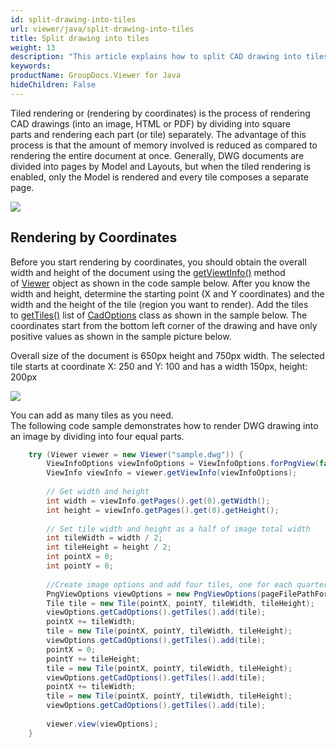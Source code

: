 ```yaml
---
id: split-drawing-into-tiles
url: viewer/java/split-drawing-into-tiles
title: Split drawing into tiles
weight: 13
description: "This article explains how to split CAD drawing into tiles with GroupDocs.Viewer within your Java applications."
keywords: 
productName: GroupDocs.Viewer for Java
hideChildren: False
---
```

Tiled rendering or (rendering by coordinates) is the process of rendering CAD drawings (into an image, HTML or PDF) by dividing into square parts and rendering each part (or tile) separately. The advantage of this process is that the amount of memory involved is reduced as compared to rendering the entire document at once. Generally, DWG documents are divided into pages by Model and Layouts, but when the tiled rendering is enabled, only the Model is rendered and every tile composes a separate page.

![](/viewer/java/images/split-drawing-into-tiles.jpg)

## Rendering by Coordinates

Before you start rendering by coordinates, you should obtain the overall width and height of the document using the [getViewtInfo()](https://reference.groupdocs.com/viewer/java/com.groupdocs.viewer/Viewer#getViewInfo(com.groupdocs.viewer.options.ViewInfoOptions)) method of [Viewer](https://reference.groupdocs.com/viewer/java/com.groupdocs.viewer/Viewer) object as shown in the code sample below. After you know the width and height, determine the starting point (X and Y coordinates) and the width and the height of the tile (region you want to render). Add the tiles to [getTiles()](https://reference.groupdocs.com/viewer/java/com.groupdocs.viewer.options/CadOptions#getTiles()) list of [CadOptions](https://reference.groupdocs.com/viewer/java/com.groupdocs.viewer.options/CadOptions) class as shown in the sample below. The coordinates start from the bottom left corner of the drawing and have only positive values as shown in the sample picture below.

Overall size of the document is 650px height and 750px width. The selected tile starts at coordinate X: 250 and Y: 100 and has a width 150px, height: 200px

![](/viewer/java/images/split-drawing-into-tiles_1.jpg)

You can add as many tiles as you need.  
The following code sample demonstrates how to render DWG drawing into an image by dividing into four equal parts.

```java
    try (Viewer viewer = new Viewer("sample.dwg")) {
        ViewInfoOptions viewInfoOptions = ViewInfoOptions.forPngView(false);
        ViewInfo viewInfo = viewer.getViewInfo(viewInfoOptions);
    
        // Get width and height
        int width = viewInfo.getPages().get(0).getWidth();
        int height = viewInfo.getPages().get(0).getHeight();
    
        // Set tile width and height as a half of image total width
        int tileWidth = width / 2;
        int tileHeight = height / 2;
        int pointX = 0;
        int pointY = 0;
    
        //Create image options and add four tiles, one for each quarter
        PngViewOptions viewOptions = new PngViewOptions(pageFilePathFormat);
        Tile tile = new Tile(pointX, pointY, tileWidth, tileHeight);
        viewOptions.getCadOptions().getTiles().add(tile);
        pointX += tileWidth;
        tile = new Tile(pointX, pointY, tileWidth, tileHeight);
        viewOptions.getCadOptions().getTiles().add(tile);
        pointX = 0;
        pointY += tileHeight;
        tile = new Tile(pointX, pointY, tileWidth, tileHeight);
        viewOptions.getCadOptions().getTiles().add(tile);
        pointX += tileWidth;
        tile = new Tile(pointX, pointY, tileWidth, tileHeight);
        viewOptions.getCadOptions().getTiles().add(tile);
    
        viewer.view(viewOptions);
    }
```
